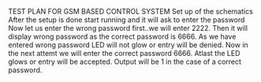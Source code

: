 TEST PLAN FOR GSM BASED CONTROL SYSTEM
Set up of the schematics
After the setup is done start running and it will ask to enter the password
Now let us enter the wrong password first..we will enter 2222.
Then it will display wrong password as the correct password is 6666.
As we have entered wrong password LED will not glow or entry will be denied.
Now in the next attemt we will enter the correct password 6666.
Atlast the LED glows or entry will be accepted.
Output will be 1 in the case of a correct password.
